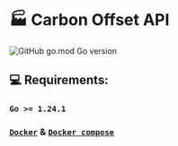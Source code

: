 # 🏭 Carbon Offset API

![GitHub go.mod Go version](https://img.shields.io/github/go-mod/go-version/joaooliveira247/backend-test/dev/backend)

## 💻 Requirements:

### `Go >= 1.24.1`

### [`Docker`](https://www.docker.com/) & [`Docker compose`](https://docs.docker.com/compose/)

